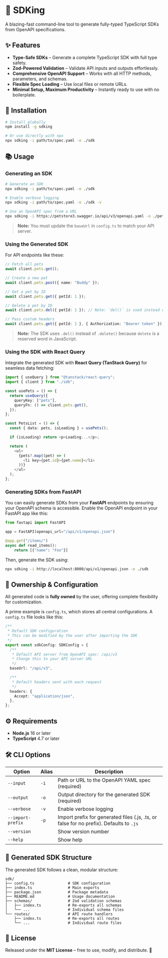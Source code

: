 # 👑 SDKing

A blazing-fast command-line tool to generate fully-typed TypeScript SDKs from OpenAPI specifications.

## ✨ Features

- **Type-Safe SDKs** – Generate a complete TypeScript SDK with full type safety.
- **Zod-Powered Validation** – Validate API inputs and outputs effortlessly.
- **Comprehensive OpenAPI Support** – Works with all HTTP methods, parameters, and schemas.
- **Flexible Spec Loading** – Use local files or remote URLs.
- **Minimal Setup, Maximum Productivity** – Instantly ready to use with no boilerplate.

## 🚀 Installation

```bash
# Install globally
npm install -g sdking

# Or use directly with npx
npx sdking -i path/to/spec.yaml -o ./sdk
```

## 📚 Usage

### Generating an SDK

```bash
# Generate an SDK
npx sdking -i path/to/spec.yaml -o ./sdk

# Enable verbose logging
npx sdking -i path/to/spec.yaml -o ./sdk -v

# Use an OpenAPI spec from a URL
npx sdking -i https://petstore3.swagger.io/api/v3/openapi.yaml -o ./petstore-sdk
```

> **Note:** You must update the `baseUrl` in `config.ts` to match your API server.

### Using the Generated SDK

For API endpoints like these:

```typescript
// Fetch all pets
await client.pets.get();

// Create a new pet
await client.pets.post({ name: "Buddy" });

// Get a pet by ID
await client.pets.get({ petId: 1 });

// Delete a pet by ID
await client.pets.del({ petId: 1 }); // Note: `del()` is used instead of `delete()`

// Pass custom headers
await client.pets.get({ petId: 1 }, { Authorization: "Bearer token" });
```

> **Note:** The SDK uses `.del()` instead of `.delete()` because `delete` is a reserved word in JavaScript.

### Using the SDK with React Query

Integrate the generated SDK with **React Query (TanStack Query)** for seamless data fetching:

```typescript
import { useQuery } from "@tanstack/react-query";
import { client } from "./sdk";

const usePets = () => {
  return useQuery({
    queryKey: ["pets"],
    queryFn: () => client.pets.get(),
  });
};

const PetsList = () => {
  const { data: pets, isLoading } = usePets();

  if (isLoading) return <p>Loading...</p>;

  return (
    <ul>
      {pets?.map((pet) => (
        <li key={pet.id}>{pet.name}</li>
      ))}
    </ul>
  );
};
```

### Generating SDKs from FastAPI

You can easily generate SDKs from your **FastAPI** endpoints by ensuring your OpenAPI schema is accessible. Enable the OpenAPI endpoint in your FastAPI app like this:

```python
from fastapi import FastAPI

app = FastAPI(openapi_url="/api/v1/openapi.json")

@app.get("/items/")
async def read_items():
    return [{"name": "Foo"}]
```

Then, generate the SDK using:

```bash
npx sdking -i http://localhost:8000/api/v1/openapi.json -o ./sdk
```

## 🔧 Ownership & Configuration

All generated code is **fully owned** by the user, offering complete flexibility for customization.

A prime example is `config.ts`, which stores all central configurations. A `config.ts` file looks like this:

```typescript
/**
 * Default SDK configuration
 * This can be modified by the user after importing the SDK
 */
export const sdkConfig: SDKConfig = {
  /**
   * Default API server from OpenAPI spec: /api/v3
   * Change this to your API server URL
   */
  baseUrl: "/api/v3",

  /**
   * Default headers sent with each request
   */
  headers: {
    Accept: "application/json",
  },
};
```

## ⚙️ Requirements

- **Node.js** 16 or later
- **TypeScript** 4.7 or later

## 🛠️ CLI Options

| Option            | Alias | Description                                                                             |
| ----------------- | ----- | --------------------------------------------------------------------------------------- |
| `--input`         | `-i`  | Path or URL to the OpenAPI YAML spec (required)                                         |
| `--output`        | `-o`  | Output directory for the generated SDK (required)                                       |
| `--verbose`       | `-v`  | Enable verbose logging                                                                  |
| `--import-prefix` | `-p`  | Import prefix for generated files (.js, .ts, or false for no prefix). Defaults to `.js` |
| `--version`       |       | Show version number                                                                     |
| `--help`          |       | Show help                                                                               |

## 💂️ Generated SDK Structure

The generated SDK follows a clean, modular structure:

```
sdk/
├── config.ts               # SDK configuration
├── index.ts                # Main exports
├── package.json            # Package metadata
├── README.md               # Usage documentation
├── schemas/                # Zod validation schemas
│   ├── index.ts            # Re-exports all schemas
│   └── ...                 # Individual schema files
└── routes/                 # API route handlers
    ├── index.ts            # Re-exports all routes
    └── ...                 # Individual route files
```

## 📜 License

Released under the **MIT License** – free to use, modify, and distribute. 🎉
